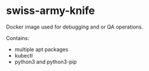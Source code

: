 # swiss-army-knife

Docker image used for debugging and or QA operations.

Contains:  

- multiple apt packages
- kubectl
- python3 and python3-pip

